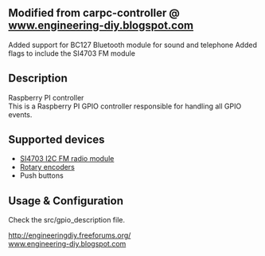 ## Modified from carpc-controller @ www.engineering-diy.blogspot.com
Added support for BC127 Bluetooth module for sound and telephone
Added flags to include the SI4703 FM module

## Description
Raspberry PI controller<br>
This is a Raspberry PI GPIO controller responsible for handling all GPIO events. 

## Supported devices
- <a href="http://www.ebay.com/sch/i.html?_odkw=rotary+encoder&_from=R40&_osacat=0&_from=R40&_trksid=p2045573.m570.l1313.TR0.TRC0.H0.Xsi4703.TRS0&_nkw=si4703&_sacat=0">SI4703 I2C FM radio module</a>
- <a href="http://www.ebay.com/sch/i.html?_from=R40&_trksid=p2050601.m570.l1313.TR0.TRC0.H0.Xrotary+encoder.TRS0&_nkw=rotary+encoder&_sacat=0">Rotary encoders</a>
- Push buttons
</ul>

## Usage & Configuration
Check the src/gpio_description file.





http://engineeringdiy.freeforums.org/<br>
www.engineering-diy.blogspot.com
